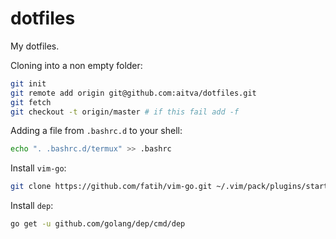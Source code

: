 # dotfiles
My dotfiles.

Cloning into a non empty folder:

```bash
git init
git remote add origin git@github.com:aitva/dotfiles.git
git fetch
git checkout -t origin/master # if this fail add -f
```

Adding a file from `.bashrc.d` to your shell:

```bash
echo ". .bashrc.d/termux" >> .bashrc
```

Install `vim-go`:

```bash
git clone https://github.com/fatih/vim-go.git ~/.vim/pack/plugins/start/vim-go
```

Install `dep`:

```bash
go get -u github.com/golang/dep/cmd/dep
```
